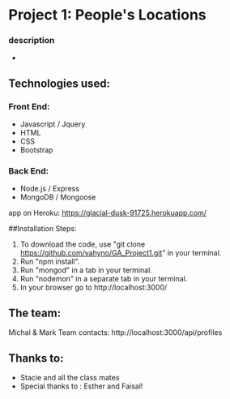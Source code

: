 # Project 1: People's Locations

### description
*

## Technologies used:
### Front End:
* Javascript / Jquery
* HTML
* CSS
* Bootstrap
### Back End:
* Node.js / Express
* MongoDB / Mongoose

app on Heroku: https://glacial-dusk-91725.herokuapp.com/

##Installation Steps:
1. To download the code, use "git clone https://github.com/vahyno/GA_Project1.git" in your terminal.
2. Run "npm install".
3. Run "mongod" in a tab in your terminal.
4. Run "nodemon" in a separate tab in your terminal.
5. In your browser go to http://localhost:3000/

## The team:
  Michal & Mark
  Team contacts: http://localhost:3000/api/profiles

## Thanks to:
* Stacie and all the class mates
* Special thanks to : Esther and Faisal!
